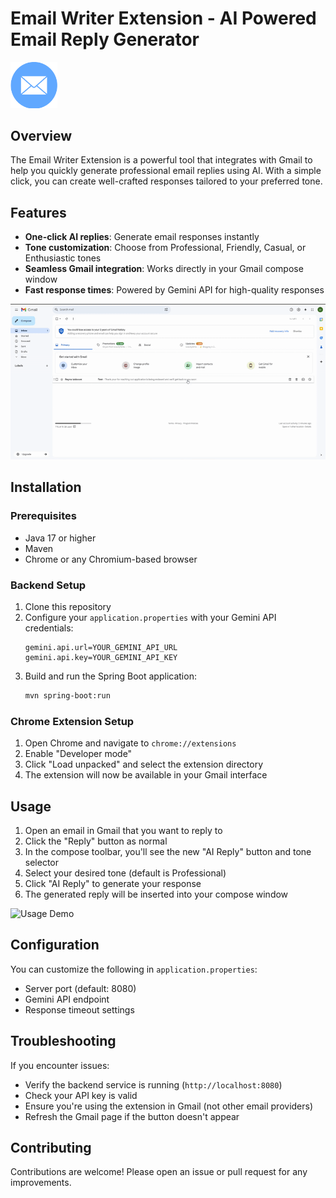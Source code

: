 # Email Writer Extension - AI Powered Email Reply Generator

<img src="email-writer-ext/images/logo.png" width="75" alt="Extension Logo">

## Overview

The Email Writer Extension is a powerful tool that integrates with Gmail to help you quickly generate professional email replies using AI. With a simple click, you can create well-crafted responses tailored to your preferred tone.

## Features

- **One-click AI replies**: Generate email responses instantly
- **Tone customization**: Choose from Professional, Friendly, Casual, or Enthusiastic tones
- **Seamless Gmail integration**: Works directly in your Gmail compose window
- **Fast response times**: Powered by Gemini API for high-quality responses

![Extension Tutorial](email-writer-ext/images/tutorial.gif)

## Installation

### Prerequisites
- Java 17 or higher
- Maven
- Chrome or any Chromium-based browser

### Backend Setup
1. Clone this repository
2. Configure your `application.properties` with your Gemini API credentials:
   ```properties
   gemini.api.url=YOUR_GEMINI_API_URL
   gemini.api.key=YOUR_GEMINI_API_KEY
   ```
3. Build and run the Spring Boot application:
   ```bash
   mvn spring-boot:run
   ```

### Chrome Extension Setup
1. Open Chrome and navigate to `chrome://extensions`
2. Enable "Developer mode"
3. Click "Load unpacked" and select the extension directory
4. The extension will now be available in your Gmail interface

## Usage

1. Open an email in Gmail that you want to reply to
2. Click the "Reply" button as normal
3. In the compose toolbar, you'll see the new "AI Reply" button and tone selector
4. Select your desired tone (default is Professional)
5. Click "AI Reply" to generate your response
6. The generated reply will be inserted into your compose window

![Usage Demo](images/demo.gif)

## Configuration

You can customize the following in `application.properties`:
- Server port (default: 8080)
- Gemini API endpoint
- Response timeout settings

## Troubleshooting

If you encounter issues:
- Verify the backend service is running (`http://localhost:8080`)
- Check your API key is valid
- Ensure you're using the extension in Gmail (not other email providers)
- Refresh the Gmail page if the button doesn't appear

## Contributing

Contributions are welcome! Please open an issue or pull request for any improvements.


